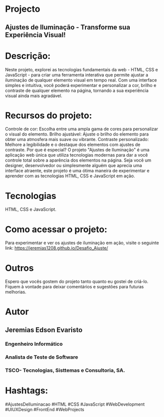 # Projecto
 ## Ajustes de Iluminação - Transforme sua Experiência Visual!

# Descrição:
Neste projeto, explorei as tecnologias fundamentais da web - HTML, CSS e JavaScript - para criar uma ferramenta interativa que permite ajustar a iluminação de qualquer elemento visual em tempo real. Com uma interface simples e intuitiva, você poderá experimentar e personalizar a cor, brilho e contraste de qualquer elemento na página, tornando a sua experiência visual ainda mais agradável.

# Recursos do projeto:

Controle de cor: Escolha entre uma ampla gama de cores para personalizar o visual do elemento.
Brilho ajustável: Ajuste o brilho do elemento para obter uma atmosfera mais suave ou vibrante.
Contraste personalizado: Melhore a legibilidade e o destaque dos elementos com ajustes de contraste.
Por que é especial?
O projeto "Ajustes de Iluminação" é uma aplicação web única que utiliza tecnologias modernas para dar a você controle total sobre a aparência dos elementos na página. Seja você um designer, desenvolvedor ou simplesmente alguém que aprecia uma interface atraente, este projeto é uma ótima maneira de experimentar e aprender com as tecnologias HTML, CSS e JavaScript em ação.

# Tecnologias 
HTML, CSS e JavaScript.

# Como acessar o projeto:
Para experimentar e ver os ajustes de iluminação em ação, visite o seguinte link: https://jeremias1208.github.io/Desafio_Ajuste/

# Outros
Espero que vocês gostem do projeto tanto quanto eu gostei de criá-lo. Fiquem à vontade para deixar comentários e sugestões para futuras melhorias.

# Autor
## Jeremias Edson Evaristo
### Engenheiro Informático
### Analista de Teste de Software
### TSCO- Tecnologias, Sisttemas e Consultoria, SA.

# Hashtags:
#AjustesDeIluminacao #HTML #CSS #JavaScript #WebDevelopment #UIUXDesign #FrontEnd #WebProjects
